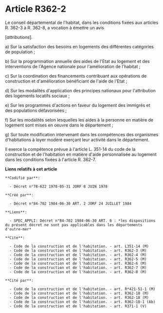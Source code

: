 # Article R362-2

Le conseil départemental de l'habitat, dans les conditions fixées aux articles R. 362-3 à R. 362-8, a vocation à émettre un
avis 

[*attributions*].

a) Sur la satisfaction des besoins en logements des différentes catégories de population ;

b) Sur la programmation annuelle des aides de l'Etat au logement et des interventions de l'Agence nationale pour
l'amélioration de l'habitat ;

c) Sur la coordination des financements contribuant aux opérations de construction et d'amélioration bénéficiant de l'aide de
l'Etat ;

d) Sur les modalités d'application des principes nationaux pour l'attribution des logements locatifs sociaux ;

e) Sur les programmes d'actions en faveur du logement des immigrés et des populations défavorisées ;

f) Sur les modalités selon lesquelles les aides à la personne en matière de logement sont mises en oeuvre dans le
département ;

g) Sur toute modification intervenant dans les compétences des organismes d'habitations à loyer modéré exerçant leur activité
dans le département.

Il exerce la compétence prévue à l'article L. 351-14 du code de la construction et de l'habitation en matière d'aide
personnalisée au logement dans les conditions fixées à l'article R. 362-7.

**Liens relatifs à cet article**

	**Codifié par**:

	  - Décret n°78-622 1978-05-31 JORF 8 JUIN 1978

	**Créé par**:

	  - Décret n°84-702 1984-06-30 ART. 2 JORF 24 JUILLET 1984

	**Liens**:

	  - SPEC_APPLI: Décret n°84-702 1984-06-30 ART. 6 : *les dispositions du présent décret ne sont pas applicables dans les départements d'outre-mer*

	**Cite**:

	  - Code de la construction et de l'habitation. - art. L351-14 (M)
	  - Code de la construction et de l'habitation. - art. R362-3 (M)
	  - Code de la construction et de l'habitation. - art. R362-4 (M)
	  - Code de la construction et de l'habitation. - art. R362-5 (M)
	  - Code de la construction et de l'habitation. - art. R362-6 (M)
	  - Code de la construction et de l'habitation. - art. R362-7 (M)
	  - Code de la construction et de l'habitation. - art. R362-8 (M)

	**Cité par**:

	  - Code de la construction et de l'habitation. - art. R*421-51-1 (M)
	  - Code de la construction et de l'habitation. - art. R362-10 (M)
	  - Code de la construction et de l'habitation. - art. R362-18 (M)
	  - Code de la construction et de l'habitation. - art. R362-18-1 (Ab)
	  - Code de la construction et de l'habitation. - art. R371-1 (V)
